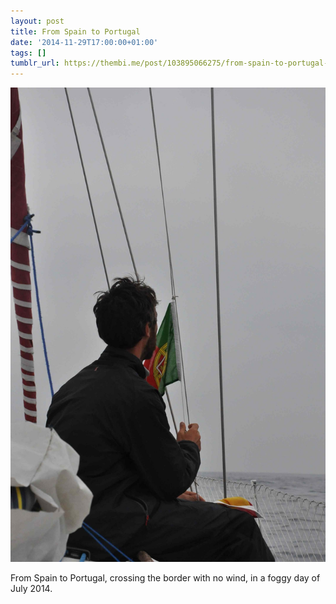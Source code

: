 ```yaml
---
layout: post
title: From Spain to Portugal
date: '2014-11-29T17:00:00+01:00'
tags: []
tumblr_url: https://thembi.me/post/103895066275/from-spain-to-portugal-crossing-the-border-with
---
```

 ![](/files/tumblr_nft5s5A4Zx1tq106bo1_r1_1280.jpg)  

From Spain to Portugal, crossing the border with no wind, in a foggy day of July 2014.

